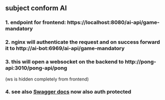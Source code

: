 ## subject conform AI

### 1. endpoint for frontend: https://localhost:8080/ai-api/game-mandatory

### 2. nginx will authenticate the request and on success forward it to http://ai-bot:6969/ai-api/game-mandatory

### 3. this will open a websocket on the backend to http://pong-api:3010/pong-api/pong 

(ws is hidden completely from frontend)
  
### 4. see also [Swagger docs](https://localhost:8080/ai-api/documentation) now also auth protected
